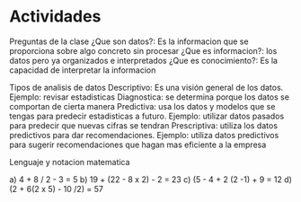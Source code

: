 # Actividades
Preguntas de la clase
¿Que son datos?: Es la informacion que se proporciona sobre algo concreto sin procesar
¿Que es informacion?: los datos pero ya organizados e interpretados 
¿Que es conocimiento?: Es la capacidad de interpretar la informacion

Tipos de analisis de datos
Descriptivo: Es una visión general de los datos. Ejemplo: revisar estadisticas 
Diagnostica: se determina porque los datos se comportan de cierta manera
Predictiva: usa los datos y modelos que se tengas para predecir estadisticas a futuro. Ejemplo: utilizar datos pasados para predecir que nuevas cifras se tendran
Prescriptiva: utiliza los datos predictivos para dar recomendaciones. Ejemplo: utiliza datos predictivos para sugerir recomendaciones que hagan mas eficiente a la empresa

Lenguaje y notacion matematica

a) 4 + 8 / 2 - 3  =  5
b) 19 + (22 - 8 x 2) - 2  =  23
c) (5 - 4 + 2 (2 -1) + 9   =   12
d) (2 + 6(2 x 5) - 10 /2)   =  57
